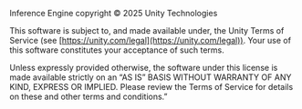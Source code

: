 Inference Engine copyright © 2025 Unity Technologies

This software is subject to, and made available under, the Unity Terms of Service (see [https://unity.com/legal](https://unity.com/legal)). Your use of this software constitutes your acceptance of such terms.

Unless expressly provided otherwise, the software under this license is made available strictly on an “AS IS” BASIS WITHOUT WARRANTY OF ANY KIND, EXPRESS OR IMPLIED. Please review the Terms of Service for details on these and other terms and conditions.”
